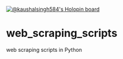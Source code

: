 
[![@kaushalsingh584's Holopin board](https://holopin.me/kaushalsingh584)](https://holopin.io/@kaushalsingh584)


# web_scraping_scripts
web scraping scripts in Python
